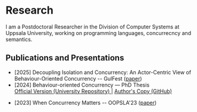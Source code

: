 Research
========
I am a Postdoctoral Researcher in the Division of Computer Systems at Uppsala University, working on programming languages, concurrecncy and semantics. 

Publications and Presentations
------------------------------
* [2025] Decoupling Isolation and Concurrency: An Actor-Centric View of Behaviour-Oriented Concurrency -- GulFest ([paper](papers/gulfest.pdf))
* [2024] Behaviour-oriented Concurrency — PhD Thesis  
  <a href="https://spiral.imperial.ac.uk/entities/publication/a1259c4b-6ffe-45d2-ac8b-3e1162d4c107" rel="canonical">
    Official Version (University Repository)
  </a> | 
  <a href="papers/thesis.pdf" rel="alternate">
    Author's Copy (GitHub)
  </a>
<script type="application/ld+json">
{
  "@context": "https://schema.org",
  "@type": "ScholarlyArticle",
  "name": "Behaviour-oriented Concurrency",
  "author": {
    "@type": "Person",
    "name": "Your Name"
  },
  "datePublished": "2024",
  "publisher": {
    "@type": "CollegeOrUniversity",
    "name": "Imperial College London"
  },
  "url": "https://spiral.imperial.ac.uk/entities/publication/a1259c4b-6ffe-45d2-ac8b-3e1162d4c107",
  "sameAs": [
    "https://yourgithubusername.github.io/papers/thesis.pdf"
  ]
}
</script>
* [2023] When Concurrency Matters -- OOPSLA'23 ([paper](https://dl.acm.org/doi/abs/10.1145/3622852))

